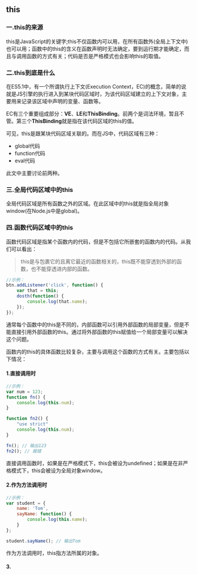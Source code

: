 ## this
### 一.this的来源
this是JavaScript的关键字;this不仅函数内可以用，在所有函数外(全局上下文中)也可以用；函数中的this的含义在函数声明时无法确定，要到运行期才能确定，而且与调用函数的方式有关；代码是否是严格模式也会影响this的取值。

### 二.this到底是什么
在ES5.1中，有一个所谓执行上下文(Execution Context，EC)的概念，简单的说就是JS引擎的执行进入到某块代码区域时，为该代码区域建立的上下文对象，主要用来记录该区域中声明的变量、函数等。

EC有三个重要组成部分：**VE**、**LE**和**ThisBinding**。前两个是词法环境，暂且不管。第三个**ThisBinding**就是指在该代码区域的this的值。

可见，this是跟某块代码区域关联的。而在JS中，代码区域有三种：
* global代码
* function代码
* eval代码

此文中主要讨论前两种。

### 三.全局代码区域中的this
全局代码区域是所有函数之外的区域。在此区域中的this就是指全局对象window(在Node.js中是global)。

### 四.函数代码区域中的this
函数代码区域是指某个函数内的代码，但是不包括它所嵌套的函数内的代码。从我们可以看出：
> this是与包裹它的且离它最近的函数相关的，this既不能穿透到外部的函数，也不能穿透进内部的函数。

```javascript
//示例：
btn.addListener('click', function() {
    var that = this;
    dosth(function() {
        console.log(that.name);
    });
});
```
通常每个函数中的this是不同的，内部函数可以引用外部函数的局部变量，但是不能直接引用外部函数的this。通过将外部函数的this赋值给一个局部变量可以解决这个问题。

函数内的this的具体函数比较复杂，主要与调用这个函数的方式有关。主要包括以下情况：
#### 1.直接调用时
```javascript
//示例：
var num = 123;
function fn() {
    console.log(this.num);
}

function fn2() {
    "use strict"
    console.log(this.num);
}

fn(); // 输出123
fn2(); // 报错
```
直接调用函数时，如果是在严格模式下，this会被设为undefined；如果是在非严格模式下，this会被设为全局对象window。
#### 2.作为方法调用时
```javascript
//示例：
var student = {
    name: 'Tom',
    sayName: function() {
        console.log(this.name);
    }
};

student.sayName(); // 输出Tom
```
作为方法调用时，this指方法所属的对象。
#### 3.



